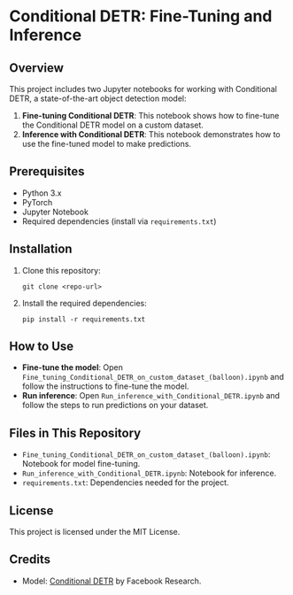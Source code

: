 # Conditional DETR: Fine-Tuning and Inference

## Overview
This project includes two Jupyter notebooks for working with Conditional DETR, a state-of-the-art object detection model:

1. **Fine-tuning Conditional DETR**: This notebook shows how to fine-tune the Conditional DETR model on a custom dataset.
2. **Inference with Conditional DETR**: This notebook demonstrates how to use the fine-tuned model to make predictions.

## Prerequisites
- Python 3.x
- PyTorch
- Jupyter Notebook
- Required dependencies (install via `requirements.txt`)

## Installation
1. Clone this repository:
   ```
   git clone <repo-url>
   ```
2. Install the required dependencies:
   ```
   pip install -r requirements.txt
   ```

## How to Use
- **Fine-tune the model**: Open `Fine_tuning_Conditional_DETR_on_custom_dataset_(balloon).ipynb` and follow the instructions to fine-tune the model.
- **Run inference**: Open `Run_inference_with_Conditional_DETR.ipynb` and follow the steps to run predictions on your dataset.

## Files in This Repository
- `Fine_tuning_Conditional_DETR_on_custom_dataset_(balloon).ipynb`: Notebook for model fine-tuning.
- `Run_inference_with_Conditional_DETR.ipynb`: Notebook for inference.
- `requirements.txt`: Dependencies needed for the project.

## License
This project is licensed under the MIT License.

## Credits
- Model: [Conditional DETR](https://github.com/facebookresearch/ConditionalDETR) by Facebook Research.

